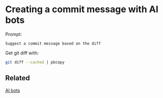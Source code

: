 # Creating a commit message with AI bots

Prompt:

```
Suggest a commit message based on the diff
```

Get git diff with:

```sh
git diff --cached | pbcopy
```

## Related

[AI bots](ai-bots.md)
